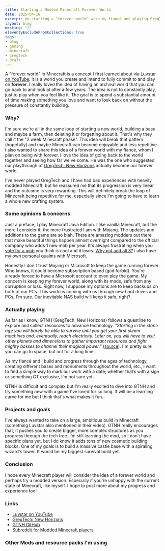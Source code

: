 ```yaml
---
title: Starting a Modded Minecraft Forever World
date: 2025-04-18
excerpt: on starting a "forever world" with my fiancé and playing GregTech New Horizons.
layout: blog
nesting: "/"
eleventyExcludeFromCollections: true 
tags: 
- blog
- gaming
- minecraft
- gregtech
- draft
---
```


A "forever world" in Minecraft is a concept I first learned about via [Luvstar on YouTube](https://youtu.be/S_5rg_OgYis?si=vfhf_njLEQTOsxpM). It is a world you create and intend to fully commit to and play on **forever**. I really loved the idea of having an archival world that you can go back to and look at after a few years. The idea is not to constantly play, just to play when you feel like it. The goal is to spend a substantial amount of time making something you love and want to look back on without the pressure of constantly building. 

### Why?

I'm sure we're all in the same loop of starting a new world, building a base and maybe a farm, then deleting it or forgetting about it. That's why they call it the "2 week Minecraft phase". This idea will break that pattern (hopefully) and maybe Minecraft can become enjoyable and less repetitive. I also wanted to share this idea of a forever world with my fiancé, whom I plan on being with forever. I love the idea of going back to the world together and seeing how far we've come. He was the one who suggested our playthrough of [GregTech: New Horizons](https://www.gtnewhorizons.com/) actually become our forever world.

I've never played GregTech and I have had bad experiences with heavily modded Minecraft, but he reassured me that its progression is very linear and the outcome is very rewarding. This will definitely break the loop of Minecraft being repetitive for me, especially since I'm going to have to learn a whole new crafting system. 

### Some opinions & concerns

Just a preface, I play Minecraft Java Edition. I like vanilla Minecraft, but the more I consider it, the more frustrated I am with Mojang. The updates and additions to the game are so blah. There are amazing modders out there that make beautiful things happen almost overnight compared to the official company who adds 1 new mob per year. It's always frustrating when you [vote for a mob](https://minecraft.fandom.com/wiki/Minecraft_Live_2020#Mob_Vote) you think is cool and it loses. [Why not add all 3?](https://www.curseforge.com/minecraft/mc-mods/that-future-mod-glow-squid-axolotl-moobloom-etc) I also have my own personal qualms with Microsoft. 

Honestly I don't trust Mojang or Microsoft to keep the game running forever. Who knows, it could become subscription based (god forbid). You're already forced to have a Microsoft account to even play the game. My concern is keeping my forever world, along with its mods, safe from any corruption or loss. Right now, I suppose my options are to keep backups on both of our PCs. This world is coming with us through new hard drives and PCs, I'm sure. Our inevitable NAS build will keep it safe, right?

### Actually playing

As far as I know, GTNH (GregTech: New Horizons) follows a questline to explore and collect resources to advance technology. *"Starting in the stone age you will barely be able to survive until you get your first steam machines and, eventually, reach electricity. Later on, you will have to visit other planets and dimensions to gather important resources and fight mighty bosses to channel their magical power."* ([source](https://github.com/GTNewHorizons/GT-New-Horizons-Modpack?tab=readme-ov-file#modlist---newhorizons)). I'm pretty sure you can go to space, but not for a long time.

As my fiancé and I build and progress through the ages of technology, creating different bases and monuments throughout the world, etc., I want to find a simple way to mark our work with a date; whether that’s with a sign or something GT exclusive, I’m not sure yet.

GTNH is difficult and complex but I'm really excited to dive into GTNH and try something new with a game I've loved for so long. It will be a learning curve for me but I think that's what makes it fun. 

### Projects and goals

I've always wanted to take on a large, ambitious build in Minecraft (something Luvstar also mentioned in their video). GTNH really encourages that, it pushes you to create bigger, more complex structures as you progress through the tech tree. I’m still learning the mod, so I don’t have specific plans yet, but I do know it adds tons of new cosmetic building blocks. One of my goals is to build a massive castle base with a spiraling wizard's tower. It would be my biggest survival build yet.

### Conclusion

I hope every Minecraft player will consider the idea of a forever world and perhaps try a modded version. Especially if you're unhappy with the current state of Minecraft, like myself. I hope to post more about my progress and experience too! 


### Links
- [Luvstar on YouTube](https://youtu.be/S_5rg_OgYis?si=vfhf_njLEQTOsxpM)
- [GregTech: New Horizons](https://www.gtnewhorizons.com/)
- [GTNH GitHub](https://github.com/GTNewHorizons/GT-New-Horizons-Modpack?tab=readme-ov-file#modlist---newhorizons)
- [Subreddit for Modded Minecraft players](https://www.reddit.com/r/feedthebeast/)

### Other Mods and resource packs I'm using
